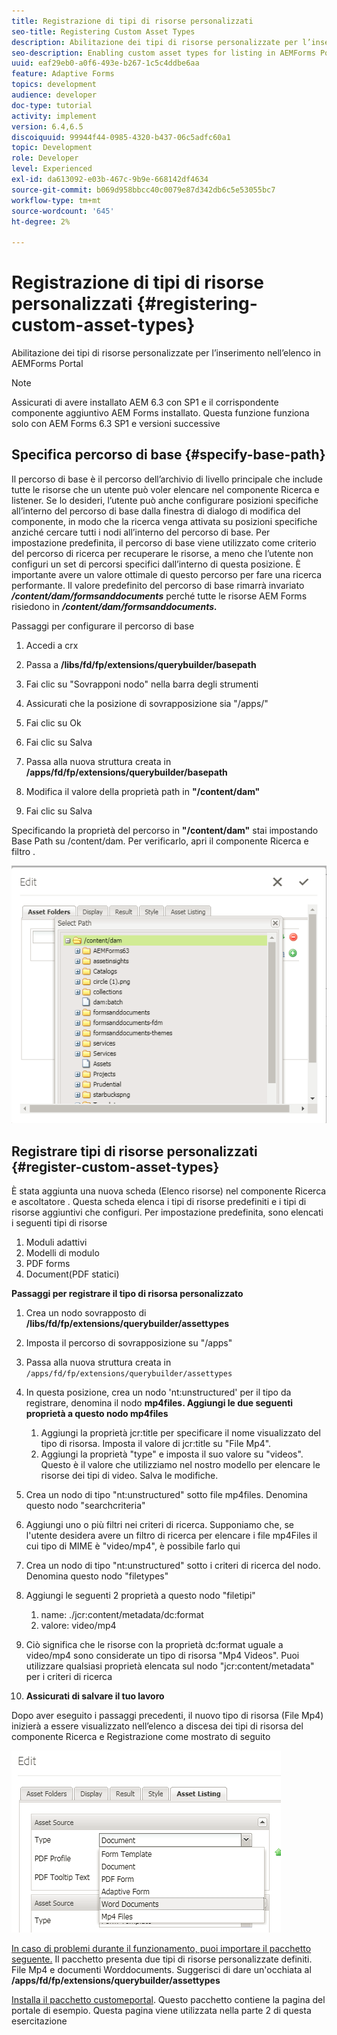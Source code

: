 ```yaml
---
title: Registrazione di tipi di risorse personalizzati
seo-title: Registering Custom Asset Types
description: Abilitazione dei tipi di risorse personalizzate per l’inserimento nell’elenco in AEMForms Portal
seo-description: Enabling custom asset types for listing in AEMForms Portal
uuid: eaf29eb0-a0f6-493e-b267-1c5c4ddbe6aa
feature: Adaptive Forms
topics: development
audience: developer
doc-type: tutorial
activity: implement
version: 6.4,6.5
discoiquuid: 99944f44-0985-4320-b437-06c5adfc60a1
topic: Development
role: Developer
level: Experienced
exl-id: da613092-e03b-467c-9b9e-668142df4634
source-git-commit: b069d958bbcc40c0079e87d342db6c5e53055bc7
workflow-type: tm+mt
source-wordcount: '645'
ht-degree: 2%

---
```


# Registrazione di tipi di risorse personalizzati {#registering-custom-asset-types}

Abilitazione dei tipi di risorse personalizzate per l’inserimento nell’elenco in AEMForms Portal

>[!NOTE]
>
>Assicurati di avere installato AEM 6.3 con SP1 e il corrispondente componente aggiuntivo AEM Forms installato. Questa funzione funziona solo con AEM Forms 6.3 SP1 e versioni successive

## Specifica percorso di base {#specify-base-path}

Il percorso di base è il percorso dell’archivio di livello principale che include tutte le risorse che un utente può voler elencare nel componente Ricerca e listener. Se lo desideri, l’utente può anche configurare posizioni specifiche all’interno del percorso di base dalla finestra di dialogo di modifica del componente, in modo che la ricerca venga attivata su posizioni specifiche anziché cercare tutti i nodi all’interno del percorso di base. Per impostazione predefinita, il percorso di base viene utilizzato come criterio del percorso di ricerca per recuperare le risorse, a meno che l’utente non configuri un set di percorsi specifici dall’interno di questa posizione. È importante avere un valore ottimale di questo percorso per fare una ricerca performante. Il valore predefinito del percorso di base rimarrà invariato **_/content/dam/formsanddocuments_** perché tutte le risorse AEM Forms risiedono in **_/content/dam/formsanddocuments._**

Passaggi per configurare il percorso di base

1. Accedi a crx
1. Passa a **/libs/fd/fp/extensions/querybuilder/basepath**

1. Fai clic su &quot;Sovrapponi nodo&quot; nella barra degli strumenti
1. Assicurati che la posizione di sovrapposizione sia &quot;/apps/&quot;
1. Fai clic su Ok
1. Fai clic su Salva
1. Passa alla nuova struttura creata in **/apps/fd/fp/extensions/querybuilder/basepath**

1. Modifica il valore della proprietà path in **&quot;/content/dam&quot;**
1. Fai clic su Salva

Specificando la proprietà del percorso in **&quot;/content/dam&quot;** stai impostando Base Path su /content/dam. Per verificarlo, apri il componente Ricerca e filtro .

![basepath](assets/basepath.png)

## Registrare tipi di risorse personalizzati {#register-custom-asset-types}

È stata aggiunta una nuova scheda (Elenco risorse) nel componente Ricerca e ascoltatore . Questa scheda elenca i tipi di risorse predefiniti e i tipi di risorse aggiuntivi che configuri. Per impostazione predefinita, sono elencati i seguenti tipi di risorse

1. Moduli adattivi
1. Modelli di modulo
1. PDF forms
1. Document(PDF statici)

**Passaggi per registrare il tipo di risorsa personalizzato**

1. Crea un nodo sovrapposto di **/libs/fd/fp/extensions/querybuilder/assettypes**

1. Imposta il percorso di sovrapposizione su &quot;/apps&quot;
1. Passa alla nuova struttura creata in `/apps/fd/fp/extensions/querybuilder/assettypes`

1. In questa posizione, crea un nodo &#39;nt:unstructured&#39; per il tipo da registrare, denomina il nodo **mp4files. Aggiungi le due seguenti proprietà a questo nodo mp4files**

   1. Aggiungi la proprietà jcr:title per specificare il nome visualizzato del tipo di risorsa. Imposta il valore di jcr:title su &quot;File Mp4&quot;.
   1. Aggiungi la proprietà &quot;type&quot; e imposta il suo valore su &quot;videos&quot;. Questo è il valore che utilizziamo nel nostro modello per elencare le risorse dei tipi di video. Salva le modifiche.

1. Crea un nodo di tipo &quot;nt:unstructured&quot; sotto file mp4files. Denomina questo nodo &quot;searchcriteria&quot;
1. Aggiungi uno o più filtri nei criteri di ricerca. Supponiamo che, se l&#39;utente desidera avere un filtro di ricerca per elencare i file mp4Files il cui tipo di MIME è &quot;video/mp4&quot;, è possibile farlo qui
1. Crea un nodo di tipo &quot;nt:unstructured&quot; sotto i criteri di ricerca del nodo. Denomina questo nodo &quot;filetypes&quot;
1. Aggiungi le seguenti 2 proprietà a questo nodo &quot;filetipi&quot;

   1. name: ./jcr:content/metadata/dc:format
   1. valore: video/mp4

1. Ciò significa che le risorse con la proprietà dc:format uguale a video/mp4 sono considerate un tipo di risorsa &quot;Mp4 Videos&quot;. Puoi utilizzare qualsiasi proprietà elencata sul nodo &quot;jcr:content/metadata&quot; per i criteri di ricerca

1. **Assicurati di salvare il tuo lavoro**

Dopo aver eseguito i passaggi precedenti, il nuovo tipo di risorsa (File Mp4) inizierà a essere visualizzato nell’elenco a discesa dei tipi di risorsa del componente Ricerca e Registrazione come mostrato di seguito

![mp4files](assets/mp4files.png)

[In caso di problemi durante il funzionamento, puoi importare il pacchetto seguente.](assets/assettypeskt1.zip) Il pacchetto presenta due tipi di risorse personalizzate definiti. File Mp4 e documenti Worddocuments. Suggerisci di dare un&#39;occhiata al **/apps/fd/fp/extensions/querybuilder/assettypes**

[Installa il pacchetto customeportal](assets/customportalpage.zip). Questo pacchetto contiene la pagina del portale di esempio. Questa pagina viene utilizzata nella parte 2 di questa esercitazione
